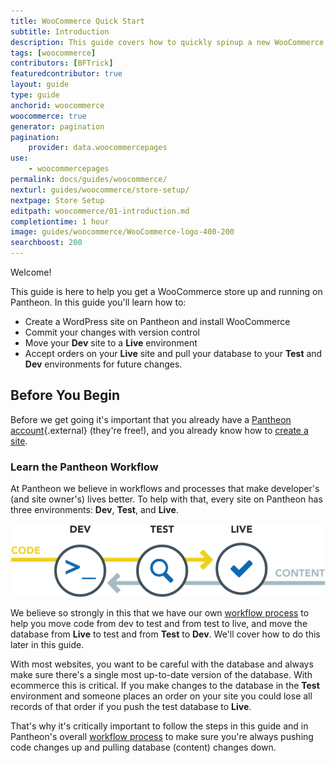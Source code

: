 ```yaml
---
title: WooCommerce Quick Start
subtitle: Introduction
description: This guide covers how to quickly spinup a new WooCommerce site on Pantheon.
tags: [woocommerce]
contributors: [BFTrick]
featuredcontributor: true
layout: guide
type: guide
anchorid: woocommerce
woocommerce: true
generator: pagination
pagination:
    provider: data.woocommercepages
use:
    - woocommercepages
permalink: docs/guides/woocommerce/
nexturl: guides/woocommerce/store-setup/
nextpage: Store Setup
editpath: woocommerce/01-introduction.md
completiontime: 1 hour
image: guides/woocommerce/WooCommerce-logo-400-200
searchboost: 200
---
```

Welcome!

This guide is here to help you get a WooCommerce store up and running on Pantheon. In this guide you'll learn how to:

* Create a WordPress site on Pantheon and install WooCommerce
* Commit your changes with version control
* Move your **<span class="glyphicons glyphicons-wrench"></span> Dev** site to a **<span class="glyphicons glyphicons-cardio"></span> Live** environment
* Accept orders on your **<span class="glyphicons glyphicons-cardio"></span> Live** site and pull your database to your **<span class="glyphicons glyphicons-equalizer"></span> Test** and **<span class="glyphicons glyphicons-wrench"></span> Dev** environments for future changes.

## Before You Begin
Before we get going it's important that you already have a [Pantheon account](https://pantheon.io/register){.external} (they're free!), and you already know how to [create a site](/docs/guides/quickstart/create-new-site/).

### Learn the Pantheon Workflow
At Pantheon we believe in workflows and processes that make developer's (and site owner's) lives better. To help with that, every site on Pantheon has three environments: **<span class="glyphicons glyphicons-wrench"></span> Dev**, **<span class="glyphicons glyphicons-equalizer"></span> Test**, and **<span class="glyphicons glyphicons-cardio"></span> Live**.

![Pantheon workflow](/source/docs/assets/images/guides/woocommerce/00-pantheon-workflow.png)

We believe so strongly in this that we have our own [workflow process](/docs/pantheon-workflow/) to help you move code from dev to test and from test to live, and move the database from **<span class="glyphicons glyphicons-cardio"></span> Live** to test and from **<span class="glyphicons glyphicons-equalizer"></span> Test** to **<span class="glyphicons glyphicons-wrench"></span> Dev**. We'll cover how to do this later in this guide.

With most websites, you want to be careful with the database and always make sure there's a single most up-to-date version of the database. With ecommerce this is critical. If you make changes to the database in the **<span class="glyphicons glyphicons-equalizer"></span> Test** environment and someone places an order on your site you could lose all records of that order if you push the test database to **<span class="glyphicons glyphicons-cardio"></span> Live**.

That's why it's critically important to follow the steps in this guide and in Pantheon's overall [workflow process](/docs/pantheon-workflow/) to make sure you're always pushing code changes up and pulling database (content) changes down.
